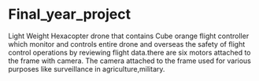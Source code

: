 # Final_year_project

Light Weight Hexacopter drone that contains Cube orange flight controller which monitor and controls entire drone and overseas the safety of flight control operations by reviewing flight data.there are six motors attached to the frame with camera. The camera attached to the frame used for various purposes like surveillance in agriculture,military.
